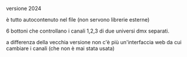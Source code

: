 versione 2024

è tutto autocontenuto nel file (non servono librerie esterne)

6 bottoni che controllano i canali 1,2,3 di due universi dmx separati.

a differenza della vecchia versione non c'è più un'interfaccia web da cui cambiare i canali (che non è mai stata usata)
